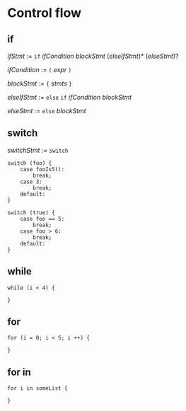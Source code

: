 # Control flow

## if

_ifStmt_ := `if` _ifCondition_ _blockStmt_ (_elseIfStmt_)* (_elseStmt_)?

_ifCondition_ := `(` _expr_ `)`

_blockStmt_ := `{` _stmts_ `}`

_elseIfStmt_ := `else` `if` _ifCondition_ _blockStmt_

_elseStmt_ := `else` _blockStmt_



## switch

_switchStmt_ := `switch`


```
switch (foo) {
    case fooIs5():
        break;
    case 3:
        break;
    default:
}
```

```
switch (true) {
    case foo == 5:
        break;
    case foo > 6:
        break;
    default:
}
```

## while

```
while (i < 4) {

} 
```

## for

```
for (i = 0; i < 5; i ++) {

}
```

## for in

```
for i in someList {

}
```